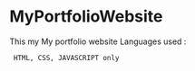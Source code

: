 # MyPortfolioWebsite
This my My portfolio website 
Languages used :
```
 HTML, CSS, JAVASCRIPT only
```
